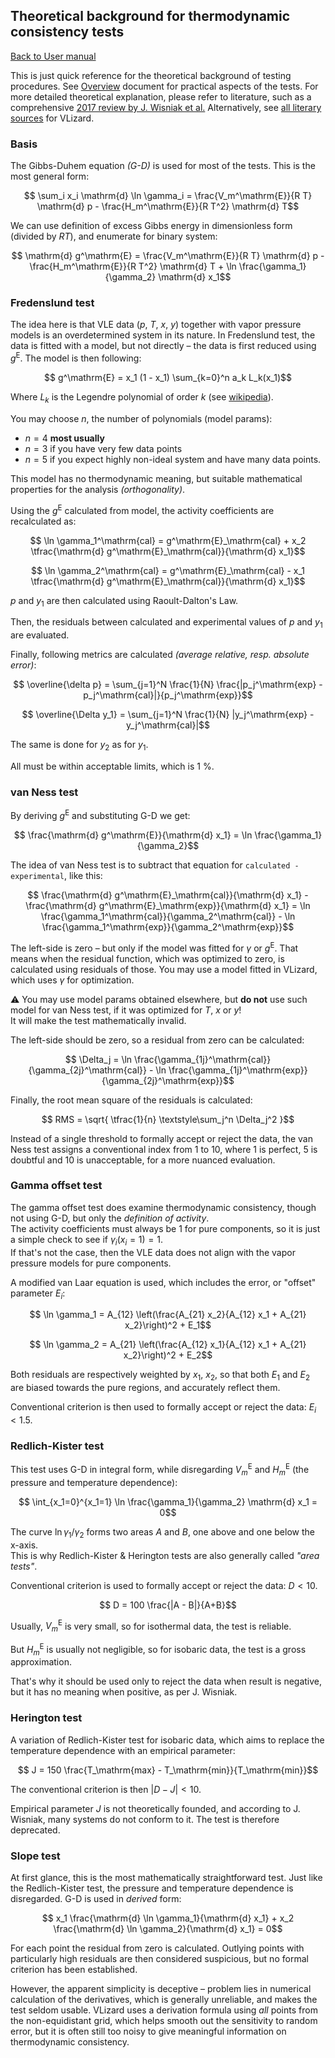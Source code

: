 ## Theoretical background for thermodynamic consistency tests

[Back to User manual](manual.md)

This is just quick reference for the theoretical background of testing procedures.
See [Overview](tests.md) document for practical aspects of the tests.
For more detailed theoretical explanation, please refer to literature, such as a comprehensive
[2017 review by J. Wisniak et al.](https://doi.org/10.1016/j.jct.2016.10.038)
Alternatively, see [all literary sources](../references.md) for VLizard.

### Basis

The Gibbs-Duhem equation _(G-D)_ is used for most of the tests.
This is the most general form:
```math
    \sum_i x_i \mathrm{d} \ln \gamma_i = \frac{V_m^\mathrm{E}}{R T} \mathrm{d} p - \frac{H_m^\mathrm{E}}{R T^2} \mathrm{d} T
```

We can use definition of excess Gibbs energy in dimensionless form (divided by $RT$), and enumerate for binary system:
```math
    \mathrm{d} g^\mathrm{E} = \frac{V_m^\mathrm{E}}{R T} \mathrm{d} p - \frac{H_m^\mathrm{E}}{R T^2} \mathrm{d} T + \ln \frac{\gamma_1}{\gamma_2} \mathrm{d} x_1
```

### Fredenslund test

The idea here is that VLE data ($p$, $T$, $x$, $y$) together with vapor pressure models is an overdetermined system in its nature.
In Fredenslund test, the data is fitted with a model, but not directly – the data is first reduced using $g^\mathrm{E}$.
The model is then following:

```math
    g^\mathrm{E} = x_1 (1 - x_1) \sum_{k=0}^n a_k L_k(x_1)
```
Where $L_k$ is the Legendre polynomial of order $k$ (see [wikipedia](https://en.wikipedia.org/wiki/Legendre_polynomials\#Shifted_Legendre_polynomials)).

You may choose $n$, the number of polynomials (model params):
- $n=4$ **most usually**
- $n=3$ if you have very few data points
- $n=5$ if you expect highly non-ideal system and have many data points.

This model has no thermodynamic meaning, but suitable mathematical properties for the analysis _(orthogonality)_.

Using the $g^\mathrm{E}$ calculated from model, the activity coefficients are recalculated as:
```math
    \ln \gamma_1^\mathrm{cal} = g^\mathrm{E}_\mathrm{cal} + x_2 \tfrac{\mathrm{d} g^\mathrm{E}_\mathrm{cal}}{\mathrm{d} x_1}
```
```math
    \ln \gamma_2^\mathrm{cal} = g^\mathrm{E}_\mathrm{cal} - x_1 \tfrac{\mathrm{d} g^\mathrm{E}_\mathrm{cal}}{\mathrm{d} x_1}
```

$p$ and $y_1$ are then calculated using Raoult-Dalton's Law.

Then, the residuals between calculated and experimental values of $p$ and $y_1$ are evaluated.

Finally, following metrics are calculated _(average relative, resp. absolute error)_: 

```math
    \overline{\delta p} = \sum_{j=1}^N \frac{1}{N} \frac{|p_j^\mathrm{exp} - p_j^\mathrm{cal}|}{p_j^\mathrm{exp}}
```

```math
    \overline{\Delta y_1} = \sum_{j=1}^N \frac{1}{N} |y_j^\mathrm{exp} - y_j^\mathrm{cal}|
```

The same is done for $y_2$ as for $y_1$.

All must be within acceptable limits, which is 1 %.

### van Ness test

By deriving $g^\mathrm{E}$ and substituting G-D we get:

```math
    \frac{\mathrm{d} g^\mathrm{E}}{\mathrm{d} x_1} = \ln \frac{\gamma_1}{\gamma_2}
```

The idea of van Ness test is to subtract that equation for `calculated - experimental`, like this:

```math
    \frac{\mathrm{d} g^\mathrm{E}_\mathrm{cal}}{\mathrm{d} x_1} - \frac{\mathrm{d} g^\mathrm{E}_\mathrm{exp}}{\mathrm{d} x_1} = \ln \frac{\gamma_1^\mathrm{cal}}{\gamma_2^\mathrm{cal}} - \ln \frac{\gamma_1^\mathrm{exp}}{\gamma_2^\mathrm{exp}}
```

The left-side is zero – but only if the model was fitted for $\gamma$ or $g^\mathrm{E}$.
That means when the residual function, which was optimized to zero, is calculated using residuals of those.
You may use a model fitted in VLizard, which uses $\gamma$ for optimization.

⚠ You may use model params obtained elsewhere, but **do not** use such model for van Ness test, if it was optimized for $T$, $x$ or $y$!  
It will make the test mathematically invalid.

The left-side should be zero, so a residual from zero can be calculated:

```math
    \Delta_j = \ln \frac{\gamma_{1j}^\mathrm{cal}}{\gamma_{2j}^\mathrm{cal}} - \ln \frac{\gamma_{1j}^\mathrm{exp}}{\gamma_{2j}^\mathrm{exp}}
```

Finally, the root mean square of the residuals is calculated:

```math
    RMS = \sqrt{ \tfrac{1}{n} \textstyle\sum_j^n \Delta_j^2 }
```

Instead of a single threshold to formally accept or reject the data, the van Ness test assigns a conventional index from 1 to 10, where 1 is perfect, 5 is doubtful and 10 is unacceptable, for a more nuanced evaluation.

### Gamma offset test

The gamma offset test does examine thermodynamic consistency, though not using G-D, but only the _definition of activity_.  
The activity coefficients must always be 1 for pure components, so it is just a simple check to see if $\gamma_i(x_i = 1) = 1$.  
If that's not the case, then the VLE data does not align with the vapor pressure models for pure components.

A modified van Laar equation is used, which includes the error, or "offset" parameter $E_i$:

```math
    \ln \gamma_1 = A_{12} \left(\frac{A_{21} x_2}{A_{12} x_1 + A_{21} x_2}\right)^2 + E_1
```
```math
    \ln \gamma_2 = A_{21} \left(\frac{A_{12} x_1}{A_{12} x_1 + A_{21} x_2}\right)^2 + E_2
```

Both residuals are respectively weighted by $x_1$, $x_2$, so that both $E_1$ and $E_2$ are biased towards the pure regions, and accurately reflect them.

Conventional criterion is then used to formally accept or reject the data: $E_i < 1.5 %$.

### Redlich-Kister test

This test uses G-D in integral form, while disregarding $V_m^\mathrm{E}$ and $H_m^\mathrm{E}$ (the pressure and temperature dependence):

```math
    \int_{x_1=0}^{x_1=1} \ln \frac{\gamma_1}{\gamma_2} \mathrm{d} x_1 = 0
```

The curve $\ln \gamma_1 / \gamma_2$ forms two areas $A$ and $B$, one above and one below the x-axis.  
This is why Redlich-Kister & Herington tests are also generally called _"area tests"_.

Conventional criterion is used to formally accept or reject the data: $D < 10$.

```math
    D = 100 \frac{|A - B|}{A+B}
```

Usually, $V_m^\mathrm{E}$ is very small, so for isothermal data, the test is reliable.

But $H_m^\mathrm{E}$ is usually not negligible, so for isobaric data, the test is a gross approximation.

That's why it should be used only to reject the data when result is negative, but it has no meaning when positive, as per J. Wisniak.

### Herington test

A variation of Redlich-Kister test for isobaric data, which aims to replace the temperature dependence with an empirical parameter: 

```math
    J = 150 \frac{T_\mathrm{max} - T_\mathrm{min}}{T_\mathrm{min}}
```

The conventional criterion is then $|D-J| < 10$.

Empirical parameter $J$ is not theoretically founded, and according to J. Wisniak, many systems do not conform to it.
The test is therefore deprecated. 

### Slope test

At first glance, this is the most mathematically straightforward test.
Just like the Redlich-Kister test, the pressure and temperature dependence is disregarded.
G-D is used in _derived_ form:

```math
    x_1 \frac{\mathrm{d} \ln \gamma_1}{\mathrm{d} x_1} + x_2 \frac{\mathrm{d} \ln \gamma_2}{\mathrm{d} x_1} = 0
```

For each point the residual from zero is calculated.
Outlying points with particularly high residuals are then considered suspicious, but no formal criterion has been established.

However, the apparent simplicity is deceptive – problem lies in numerical calculation of the derivatives, which is generally unreliable, and makes the test seldom usable.
VLizard uses a derivation formula using _all_ points from the non-equidistant grid, which helps smooth out the sensitivity to random error, but it is often still too noisy to give meaningful information on thermodynamic consistency.
